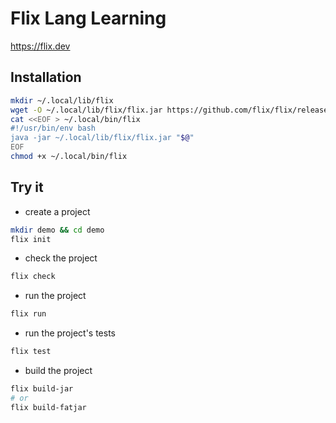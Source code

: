 # Flix Lang Learning

https://flix.dev

## Installation

```sh
mkdir ~/.local/lib/flix
wget -O ~/.local/lib/flix/flix.jar https://github.com/flix/flix/releases/latest/download/flix.jar
cat <<EOF > ~/.local/bin/flix
#!/usr/bin/env bash
java -jar ~/.local/lib/flix/flix.jar "$@"
EOF
chmod +x ~/.local/bin/flix
```

## Try it

- create a project
```sh
mkdir demo && cd demo
flix init
```

- check the project
```sh
flix check
```

- run the project
```sh
flix run
```

- run the project's tests
```sh
flix test
```

- build the project
```sh
flix build-jar
# or
flix build-fatjar

```
